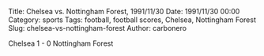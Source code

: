 Title: Chelsea vs. Nottingham Forest, 1991/11/30
Date: 1991/11/30 00:00
Category: sports
Tags: football, football scores, Chelsea, Nottingham Forest
Slug: chelsea-vs-nottingham-forest
Author: carbonero


Chelsea 1 - 0 Nottingham Forest

